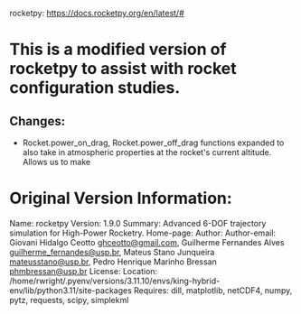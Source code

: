 rocketpy: https://docs.rocketpy.org/en/latest/#

# This is a modified version of rocketpy to assist with rocket configuration studies.

## Changes:
- Rocket.power_on_drag, Rocket.power_off_drag functions expanded to also take in atmospheric properties at the rocket's current altitude. Allows us to make 


# Original Version Information:
Name: rocketpy
Version: 1.9.0
Summary: Advanced 6-DOF trajectory simulation for High-Power Rocketry.
Home-page: 
Author: 
Author-email: Giovani Hidalgo Ceotto <ghceotto@gmail.com>, Guilherme Fernandes Alves <guilherme_fernandes@usp.br>, Mateus Stano Junqueira <mateusstano@usp.br>, Pedro Henrique Marinho Bressan <phmbressan@usp.br>
License: 
Location: /home/rwright/.pyenv/versions/3.11.10/envs/king-hybrid-env/lib/python3.11/site-packages
Requires: dill, matplotlib, netCDF4, numpy, pytz, requests, scipy, simplekml